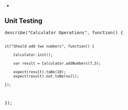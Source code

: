 <aside class="note">
    <section>
        <ul>
            <li></li>
        </ul>
    </section>
</aside>

<hgroup>
    <h2>Unit Testing</h2>
</hgroup>
<article class="">
    <pre class="prettyprint" data-lang="js">
describe("Calculator Operations", function() {

    it("Should add two numbers", function() {

        Calculator.init();

        var result = Calculator.addNumbers(7,3);

        expect(result).toBe(10);
        expect(result).not.toBe(null);
        
    });
});
    </pre>
</article>
